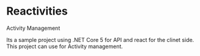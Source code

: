 # Reactivities
Activity Management

Its a sample project using .NET Core 5 for API and react for the clinet side. 
This project can use for Activity management. 
